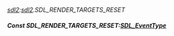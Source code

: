_[sdl2](../../modules/sdl2/sdl2-module.md):[sdl2](../../modules/sdl2/sdl2-module.md).SDL\_RENDER\_TARGETS\_RESET_
##### Const SDL\_RENDER\_TARGETS\_RESET:[SDL_EventType](../../modules/sdl2/sdl2-sdl_eventtype.md)
